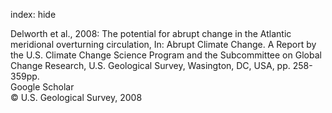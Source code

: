 index: hide

<div class="Citation">

  <div class="Citation-body">
    <div class="Citation-text">Delworth et al., 2008: The potential for abrupt change in the Atlantic meridional overturning circulation, In: <span class="Article-bookTitle">Abrupt Climate Change. A Report by the U.S. Climate Change Science Program and the Subcommittee on Global Change Research, </span>U.S. Geological Survey, Wasington, DC, USA, pp. 258-359pp.</div>
    <div class="Citation-links">
      <div class="CitationLink" data-href="https://scholar.google.com/scholar?q=The+potential+for+abrupt+change+in+the+Atlantic+meridional+overturning+circulation">
        <div class="CitationLink-icon CitationLink-Scholar"></div>
        <div class="CitationLink-text">Google Scholar</div>
      </div>
    </div>
  </div>
</div>


<div class="Citation-copy">
&copy; U.S. Geological Survey, 2008
</div>